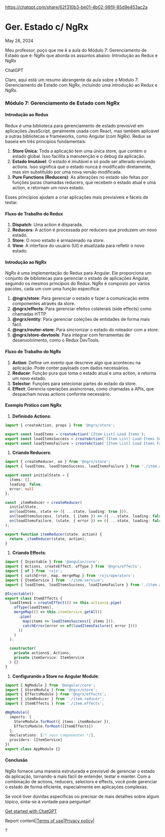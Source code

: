 https://chatgpt.com/share/62f310b3-be01-4b02-98f9-85d9e453ac2a


# Ger. Estado c/ NgRx

May 26, 2024

Meu professor, poço que me ê a aula do Módulo 7: Gerenciamento de Estado que é: NgRx que aborda os assuntos abaixo:  Introdução ao Redux e NgRx

ChatGPT

Claro, aqui está um resumo abrangente da aula sobre o Módulo 7: Gerenciamento de Estado com NgRx, incluindo uma introdução ao Redux e NgRx.

### Módulo 7: Gerenciamento de Estado com NgRx

#### Introdução ao Redux

Redux é uma biblioteca para gerenciamento de estado previsível em aplicações JavaScript, geralmente usada com React, mas também aplicável a outras bibliotecas e frameworks, como Angular (com NgRx). Redux se baseia em três princípios fundamentais:

1. **Store Única**: Toda a aplicação tem uma única store, que contém o estado global. Isso facilita a manutenção e o debug da aplicação.
2. **Estado Imutável**: O estado é imutável e só pode ser alterado enviando actions. Isso significa que o estado nunca é modificado diretamente, mas sim substituído por uma nova versão modificada.
3. **Pure Functions (Reducers)**: As alterações no estado são feitas por funções puras chamadas reducers, que recebem o estado atual e uma action, e retornam um novo estado.

Esses princípios ajudam a criar aplicações mais previsíveis e fáceis de testar.

#### Fluxo de Trabalho do Redux

1. **Dispatch**: Uma action é disparada.
2. **Reducers**: A action é processada por reducers que produzem um novo estado.
3. **Store**: O novo estado é armazenado na store.
4. **View**: A interface do usuário (UI) é atualizada para refletir o novo estado.

#### Introdução ao NgRx

NgRx é uma implementação do Redux para Angular. Ele proporciona um conjunto de bibliotecas para gerenciar o estado de aplicações Angular, seguindo os mesmos princípios do Redux. NgRx é composto por vários pacotes, cada um com uma função específica:

1. **@ngrx/store**: Para gerenciar o estado e fazer a comunicação entre componentes através da store.
2. **@ngrx/effects**: Para gerenciar efeitos colaterais (side effects) como chamadas HTTP.
3. **@ngrx/entity**: Para gerenciar coleções de entidades de forma mais fácil.
4. **@ngrx/router-store**: Para sincronizar o estado do roteador com a store.
5. **@ngrx/store-devtools**: Para integrar com ferramentas de desenvolvimento, como o Redux DevTools.

#### Fluxo de Trabalho do NgRx

1. **Action**: Define um evento que descreve algo que aconteceu na aplicação. Pode conter payloads com dados necessários.
2. **Reducer**: Função pura que toma o estado atual e uma action, e retorna um novo estado.
3. **Selector**: Funções para selecionar partes do estado da store.
4. **Effect**: Gerencia operações assíncronas, como chamadas a APIs, que despacham novas actions conforme necessário.

#### Exemplo Prático com NgRx

1. **Definindo Actions**:

```typescript
import { createAction, props } from '@ngrx/store';

export const loadItems = createAction('[Item List] Load Items');
export const loadItemsSuccess = createAction('[Item List] Load Items Success', props<{ items: Item[] }>());
export const loadItemsFailure = createAction('[Item List] Load Items Failure', props<{ error: any }>());
```

1. **Criando Reducers**:

```typescript
import { createReducer, on } from '@ngrx/store';
import { loadItems, loadItemsSuccess, loadItemsFailure } from './item.actions';

export const initialState = {
  items: [],
  loading: false,
  error: null
};

const _itemReducer = createReducer(
  initialState,
  on(loadItems, state => ({ ...state, loading: true })),
  on(loadItemsSuccess, (state, { items }) => ({ ...state, loading: false, items })),
  on(loadItemsFailure, (state, { error }) => ({ ...state, loading: false, error }))
);

export function itemReducer(state, action) {
  return _itemReducer(state, action);
}
```

1. **Criando Effects**:

```typescript
import { Injectable } from '@angular/core';
import { Actions, createEffect, ofType } from '@ngrx/effects';
import { of } from 'rxjs';
import { catchError, map, mergeMap } from 'rxjs/operators';
import { ItemService } from './item.service';
import { loadItems, loadItemsSuccess, loadItemsFailure } from './item.actions';

@Injectable()
export class ItemEffects {
  loadItems$ = createEffect(() => this.actions$.pipe(
    ofType(loadItems),
    mergeMap(() => this.itemService.getAll()
      .pipe(
        map(items => loadItemsSuccess({ items })),
        catchError(error => of(loadItemsFailure({ error })))
      ))
    )
  );

  constructor(
    private actions$: Actions,
    private itemService: ItemService
  ) {}
}
```

1. **Configurando a Store no Angular Module**:

```typescript
import { NgModule } from '@angular/core';
import { StoreModule } from '@ngrx/store';
import { EffectsModule } from '@ngrx/effects';
import { itemReducer } from './item.reducer';
import { ItemEffects } from './item.effects';

@NgModule({
  imports: [
    StoreModule.forRoot({ items: itemReducer }),
    EffectsModule.forRoot([ItemEffects])
  ],
  declarations: [/* seus componentes */],
  providers: [ItemService]
})
export class AppModule {}
```

#### Conclusão

NgRx fornece uma maneira estruturada e previsível de gerenciar o estado da aplicação, tornando-a mais fácil de entender, testar e manter. Com a combinação de actions, reducers, selectors e effects, você pode gerenciar o estado de forma eficiente, especialmente em aplicações complexas.

Se você tiver dúvidas específicas ou precisar de mais detalhes sobre algum tópico, sinta-se à vontade para perguntar!

[Get started with ChatGPT](https://chatgpt.com/)

Report content|[Terms of use](https://openai.com/policies/terms-of-use)|[Privacy policy](https://openai.com/policies/privacy-policy)|

?

